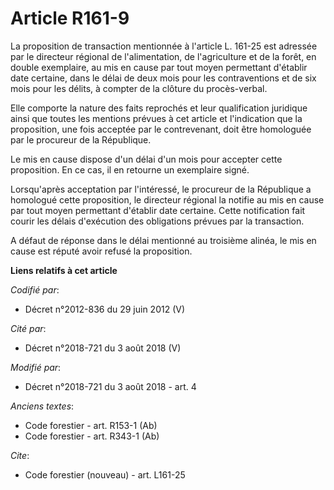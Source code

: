 # Article R161-9

La proposition de transaction mentionnée à l'article L. 161-25 est adressée par le directeur régional de l'alimentation, de
l'agriculture et de la forêt, en double exemplaire, au mis en cause par tout moyen permettant d'établir date certaine, dans
le délai de deux mois pour les contraventions et de six mois pour les délits, à compter de la clôture du procès-verbal.

Elle comporte la nature des faits reprochés et leur qualification juridique ainsi que toutes les mentions prévues à cet
article et l'indication que la proposition, une fois acceptée par le contrevenant, doit être homologuée par le procureur de
la République.

Le mis en cause dispose d'un délai d'un mois pour accepter cette proposition. En ce cas, il en retourne un exemplaire signé.

Lorsqu'après acceptation par l'intéressé, le procureur de la République a homologué cette proposition, le directeur régional
la notifie au mis en cause par tout moyen permettant d'établir date certaine. Cette notification fait courir les délais
d'exécution des obligations prévues par la transaction.

A défaut de réponse dans le délai mentionné au troisième alinéa, le mis en cause est réputé avoir refusé la proposition.

**Liens relatifs à cet article**

_Codifié par_:

  - Décret n°2012-836 du 29 juin 2012 (V)

_Cité par_:

  - Décret n°2018-721 du 3 août 2018 (V)

_Modifié par_:

  - Décret n°2018-721 du 3 août 2018 - art. 4

_Anciens textes_:

  - Code forestier - art. R153-1 (Ab)
  - Code forestier - art. R343-1 (Ab)

_Cite_:

  - Code forestier (nouveau) - art. L161-25
